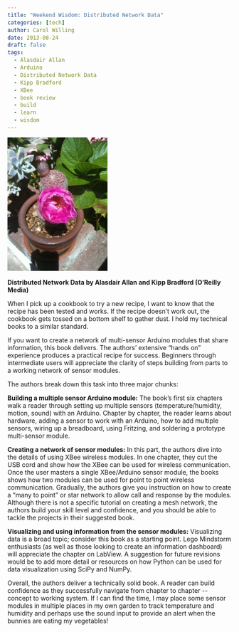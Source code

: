 ```yaml
---
title: "Weekend Wisdom: Distributed Network Data"
categories: [tech]
author: Carol Willing
date: 2013-08-24
draft: false
tags:
  - Alasdair Allan
  - Arduino
  - Distributed Network Data
  - Kipp Bradford
  - XBee
  - book review
  - build
  - learn
  - wisdom
---
```


![succulent in pot](../../static/images/2013/08/garden_succulent-225x300.jpg)

**Distributed Network Data by Alasdair Allan and Kipp Bradford (O’Reilly Media)**

When I pick up a cookbook to try a new recipe, I want to know that the recipe
has been tested and works. If the recipe doesn’t work out, the cookbook gets
tossed on a bottom shelf to gather dust. I hold my technical books to a
similar standard.

<!-- more -->

If you want to create a network of multi-sensor Arduino modules that share
information, this book delivers. The authors’ extensive “hands on” experience
produces a practical recipe for success. Beginners through intermediate users
will appreciate the clarity of steps building from parts to a working network
of sensor modules.

The authors break down this task into three major chunks:

**Building a multiple sensor Arduino module:**
The book’s first six chapters walk a reader through setting up multiple sensors (temperature/humidity,
motion, sound) with an Arduino. Chapter by chapter, the reader learns about
hardware, adding a sensor to work with an Arduino, how to add multiple
sensors, wiring up a breadboard, using Fritzing, and soldering a prototype
multi-sensor module.

**Creating a network of sensor modules:** In this part, the authors dive into
the details of using XBee wireless modules. In one chapter, they cut the USB
cord and show how the XBee can be used for wireless communication. Once the
user masters a single XBee/Arduino sensor module, the books shows how two
modules can be used for point to point wireless communication. Gradually,
the authors give you instruction on how to create a “many to point” or star
network to allow call and response by the modules. Although there is not a
specific tutorial on creating a mesh network, the authors build your skill
level and confidence, and you should be able to tackle the projects in their
suggested book.

**Visualizing and using information from the sensor modules:** Visualizing
data is a broad topic; consider this book as a starting point. Lego
Mindstorm enthusiasts (as well as those looking to create an information
dashboard) will appreciate the chapter on LabView. A suggestion for future
revisions would be to add more detail or resources on how Python can be used
for data visualization using SciPy and NumPy.

Overall, the authors deliver a technically solid book. A reader can build
confidence as they successfully navigate from chapter to chapter -- concept to
working system. If I can find the time, I may place some sensor modules in
multiple places in my own garden to track temperature and humidity and perhaps
use the sound input to provide an alert when the bunnies are eating my
vegetables!
